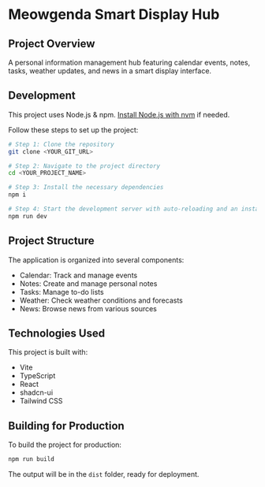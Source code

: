 # Meowgenda Smart Display Hub

## Project Overview

A personal information management hub featuring calendar events, notes, tasks, weather updates, and news in a smart display interface.

## Development

This project uses Node.js & npm. [Install Node.js with nvm](https://github.com/nvm-sh/nvm#installing-and-updating) if needed.

Follow these steps to set up the project:

```sh
# Step 1: Clone the repository
git clone <YOUR_GIT_URL>

# Step 2: Navigate to the project directory
cd <YOUR_PROJECT_NAME>

# Step 3: Install the necessary dependencies
npm i

# Step 4: Start the development server with auto-reloading and an instant preview
npm run dev
```

## Project Structure

The application is organized into several components:

- Calendar: Track and manage events
- Notes: Create and manage personal notes
- Tasks: Manage to-do lists
- Weather: Check weather conditions and forecasts
- News: Browse news from various sources

## Technologies Used

This project is built with:

- Vite
- TypeScript
- React
- shadcn-ui
- Tailwind CSS

## Building for Production

To build the project for production:

```sh
npm run build
```

The output will be in the `dist` folder, ready for deployment.
